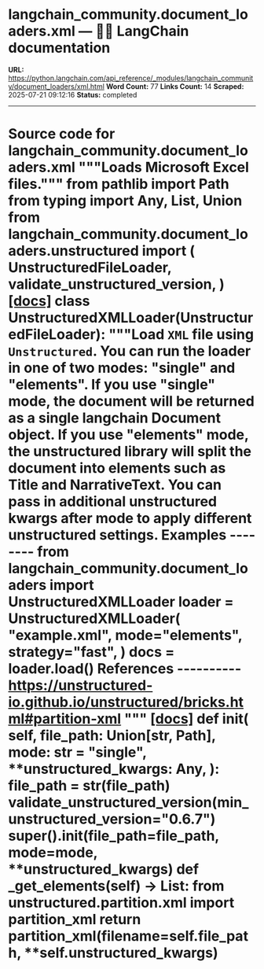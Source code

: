 # langchain_community.document_loaders.xml — 🦜🔗 LangChain  documentation

**URL:** https://python.langchain.com/api_reference/_modules/langchain_community/document_loaders/xml.html
**Word Count:** 77
**Links Count:** 14
**Scraped:** 2025-07-21 09:12:16
**Status:** completed

---

# Source code for langchain\_community.document\_loaders.xml               """Loads Microsoft Excel files."""          from pathlib import Path     from typing import Any, List, Union          from langchain_community.document_loaders.unstructured import (         UnstructuredFileLoader,         validate_unstructured_version,     )                              [[docs]](https://python.langchain.com/api_reference/community/document_loaders/langchain_community.document_loaders.xml.UnstructuredXMLLoader.html#langchain_community.document_loaders.xml.UnstructuredXMLLoader)     class UnstructuredXMLLoader(UnstructuredFileLoader):         """Load `XML` file using `Unstructured`.              You can run the loader in one of two modes: "single" and "elements".         If you use "single" mode, the document will be returned as a single         langchain Document object. If you use "elements" mode, the unstructured         library will split the document into elements such as Title and NarrativeText.         You can pass in additional unstructured kwargs after mode to apply         different unstructured settings.              Examples         --------         from langchain_community.document_loaders import UnstructuredXMLLoader              loader = UnstructuredXMLLoader(             "example.xml", mode="elements", strategy="fast",         )         docs = loader.load()              References         ----------         https://unstructured-io.github.io/unstructured/bricks.html#partition-xml         """                         [[docs]](https://python.langchain.com/api_reference/community/document_loaders/langchain_community.document_loaders.xml.UnstructuredXMLLoader.html#langchain_community.document_loaders.xml.UnstructuredXMLLoader.__init__)         def __init__(             self,             file_path: Union[str, Path],             mode: str = "single",             **unstructured_kwargs: Any,         ):             file_path = str(file_path)             validate_unstructured_version(min_unstructured_version="0.6.7")             super().__init__(file_path=file_path, mode=mode, **unstructured_kwargs)                             def _get_elements(self) -> List:             from unstructured.partition.xml import partition_xml                  return partition_xml(filename=self.file_path, **self.unstructured_kwargs)
